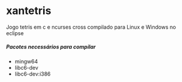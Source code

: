 # xantetris
Jogo tetris em c e ncurses cross compilado para Linux e Windows no eclipse

##### Pacotes necessários para compilar

* mingw64
* libc6-dev
* libc6-dev:i386